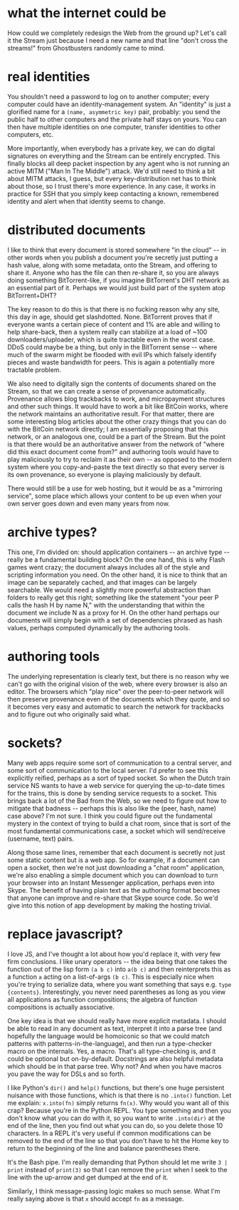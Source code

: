 # what the internet could be

How could we completely redesign the Web from the ground up? Let's call it the
Stream just because I need a new name and that line "don't cross the streams!"
from Ghostbusters randomly came to mind.

# real identities
You shouldn't need a password to log on to another computer; every computer
could have an identity-management system. An "identity" is just a glorified name
for a `(name, asymmetric key)` pair, probably: you send the public half to other
computers and the private half stays on yours. You can then have multiple
identities on one computer, transfer identities to other computers, etc.

More importantly, when everybody has a private key, we can do digital signatures
on everything and the Stream can be entirely encrypted. This finally blocks all
deep packet inspection by any agent who is not running an active MITM ("Man In
The Middle") attack. We'd still need to think a bit about MITM attacks, I guess,
but every key-distribution net has to think about those, so I trust there's more
experience. In any case, it works in practice for SSH that you simply keep
contacting a known, remembered identity and alert when that identity seems to
change.

# distributed documents
I like to think that every document is stored somewhere "in the cloud" -- in
other words when you publish a document you're secretly just putting a hash
value, along with some metadata, onto the Stream, and offering to share it.
Anyone who has the file can then re-share it, so you are always doing something
BitTorrent-like, if you imagine BitTorrent's DHT network as an essential part of
it. Perhaps we would just build part of the system atop BitTorrent+DHT? 

The key reason to do this is that there is no fucking reason why any site, this
day in age, should get slashdotted. None. BitTorrent proves that if everyone
wants a certain piece of content and 1% are able and willing to help share-back,
then a system really can stabilize at a load of ~100 downloaders/uploader, which
is quite tractable even in the worst case. DDoS could maybe be a thing, but only
in the BitTorrent sense -- where much of the swarm might be flooded with evil
IPs which falsely identify pieces and waste bandwidth for peers. This is again a
potentially more tractable problem.

We also need to digitally sign the contents of documents shared on the Stream,
so that we can create a sense of provenance automatically. Provenance allows
blog trackbacks to work, and micropayment structures and other such things. It
would have to work a bit like BitCoin works, where the network maintains an
authoritative result. For that matter, there are some interesting blog articles
about the other crazy things that you can do with the BitCoin network directly;
I am essentially proposing that this network, or an analogous one, could be a
part of the Stream. But the point is that there would be an authoritative answer
from the network of "where did this exact document come from?" and authoring
tools would have to play maliciously to try to reclaim it as their own -- as
opposed to the modern system where you copy-and-paste the text directly so that
every server is its own provenance, so everyone is playing maliciously by
default.

There would still be a use for web hosting, but it would be as a "mirroring
service", some place which allows your content to be up even when your own
server goes down and even many years from now. 

# archive types?
This one, I'm divided on: should application containers -- an archive type --
really be a fundamental building block? On the one hand, this is why Flash games
went crazy; the document always includes all of the style and scripting
information you need. On the other hand, it is nice to think that an image can
be separately cached, and that images can be largely searchable. We would need a
slightly more powerful abstraction than folders to really get this right;
something like the statement "your peer P calls the hash H by name N," with the
understanding that within the document we include N as a proxy for H. On the
other hand perhaps our documents will simply begin with a set of dependencies
phrased as hash values, perhaps computed dynamically by the authoring tools.

# authoring tools
The underlying representation is clearly text, but there is no reason why we
can't go with the original vision of the web, where every browser is also an
editor. The browsers which "play nice" over the peer-to-peer network will then
preserve provenance even of the documents which they quote, and so it becomes
very easy and automatic to search the network for trackbacks and to figure out
who originally said what.

# sockets? 
Many web apps require some sort of communication to a central server, and
some sort of communication to the local server. I'd prefer to see this
explicitly reified, perhaps as a sort of typed socket. So when the Dutch
train service NS wants to have a web service for querying the up-to-date
times for the trains, this is done by sending service requests to a socket.
This brings back a lot of the Bad from the Web, so we need to figure out how
to mitigate that badness -- perhaps this is also like the (peer, hash, name)
case above? I'm not sure. I think you could figure out the fundamental
mystery in the context of trying to build a chat room, since that is sort of
the most fundamental communications case, a socket which will send/receive
(username, text) pairs.

Along those same lines, remember that each document is secretly not just
some static content but is a web app. So for example, if a document can open
a socket, then we're not just downloading a "chat room" application, we're
also enabling a simple document which you can download to turn your browser
into an Instant Messenger application, perhaps even into Skype. The benefit
of having plain text as the authoring format becomes that anyone can improve
and re-share that Skype source code. So we'd give into this notion of app
development by making the hosting trivial.

# replace javascript?
I love JS, and I've thought a lot about how you'd replace it, with very few firm
conclusions. I like unary operators -- the idea being that one takes the
function out of the lisp form `(a b c)` into `a(b c)` and then reinterprets this
as a function `a` acting on a list-of-args `(b c)`. This is especially nice when
you're trying to serialize data, where you want something that says e.g.
`type {contents}`. Interestingly, you never need parentheses as long as you view
all applications as function compositions; the algebra of function compositions
is actually associative.

One key idea is that we should really have more explicit metadata. I should be
able to read in any document as text, interpret it into a parse tree (and
hopefully the language would be homoiconic so that we could match patterns with
patterns-in-the-language), and then run a type-checker macro on the internals.
Yes, a macro. That's all type-checking is, and it could be optional but
on-by-default. Docstrings are also helpful metadata which should be in that
parse tree. Why not? And when you have macros you pave the way for DSLs and so
forth.

I like Python's `dir()` and `help()` functions, but there's one huge persistent
nuisance with those functions, which is that there is no `.into()` function. Let
me explain: `x.into(fn)` simply returns `fn(x)`. Why would you want all of this
crap? Because you're in the Python REPL. You type something and then you don't
know what you can do with it, so you want to write `.into(dir)` at the end of
the line, then you find out what you can do, so you delete those 10 characters.
In a REPL it's very useful if common modifications can be removed to the end of
the line so that you don't have to hit the Home key to return to the beginning
of the line and balance parentheses there.

It's the Bash pipe. I'm really demanding that Python should let me write
`3 | print` instead of `print(3)` so that I can remove the `print` when I seek
to the line with the up-arrow and get dumped at the end of it.

Similarly, I think message-passing logic makes so much sense. What I'm really
saying above is that `x` should accept `fn` as a message.

